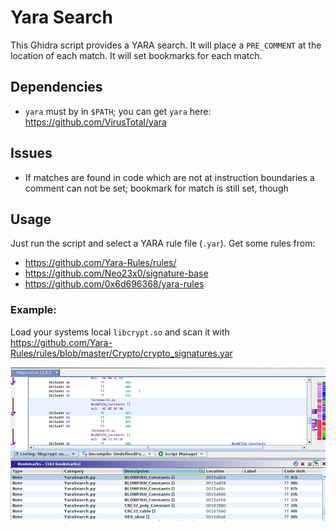 # Yara Search

This Ghidra script provides a YARA search.
It will place a `PRE_COMMENT` at the location of each match.
It will set bookmarks for each match.

## Dependencies

- `yara` must by in `$PATH`; you can get `yara` here: https://github.com/VirusTotal/yara

## Issues

- If matches are found in code which are not at instruction boundaries a comment can not be set; bookmark for match is still set, though

## Usage

Just run the script and select a YARA rule file (`.yar`).
Get some rules from:

- https://github.com/Yara-Rules/rules/
- https://github.com/Neo23x0/signature-base
- https://github.com/0x6d696368/yara-rules

### Example:

Load your systems local `libcrypt.so` and scan it with https://github.com/Yara-Rules/rules/blob/master/Crypto/crypto_signatures.yar

![Example of YaraSearch.py annotation in Ghidra](./img/YaraSearch.png)

